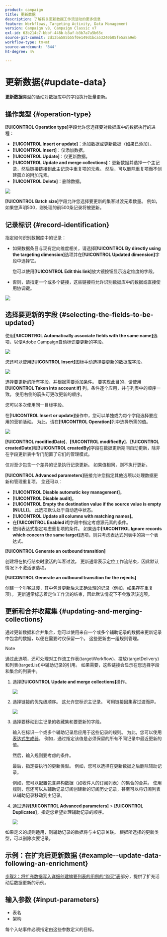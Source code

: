 ```yaml
---
product: campaign
title: 更新数据
description: 了解有关更新数据工作流活动的更多信息
feature: Workflows, Targeting Activity, Data Management
version: Campaign v8, Campaign Classic v7
exl-id: 63b214c7-bbbf-448b-b3af-b3b7a7a5b65c
source-git-commit: 2d13ba585b55f0e149d1bca53240b05fe5a8a9eb
workflow-type: tm+mt
source-wordcount: '844'
ht-degree: 4%

---
```


# 更新数据{#update-data}



**更新数据**&#x200B;类型的活动对数据库中的字段执行批量更新。

## 操作类型 {#operation-type}

**[!UICONTROL Operation type]**&#x200B;字段允许您选择要对数据库中的数据执行的进程：

* **[!UICONTROL Insert or update]**：添加数据或更新数据（如果已添加）。
* **[!UICONTROL Insert]**：仅添加数据。
* **[!UICONTROL Update]**：仅更新数据。
* **[!UICONTROL Update and merge collections]**：更新数据并选择一个主记录，然后链接链接到此主记录中重复项的元素。 然后，可以删除重复项而不创建孤立的附加元素。
* **[!UICONTROL Delete]**：删除数据。

![](assets/s_advuser_update_data_1.png)

**[!UICONTROL Batch size]**&#x200B;字段允许您选择要更新的集客过渡元素数量。 例如，如果您声明500，则处理的前500条记录将被更新。

## 记录标识 {#record-identification}

指定如何识别数据库中的记录：

* 如果数据条目与现有定向维度相关，请选择&#x200B;**[!UICONTROL By directly using the targeting dimension]**&#x200B;选项并在&#x200B;**[!UICONTROL Updated dimension]**&#x200B;字段中选择它。

  您可以使用&#x200B;**[!UICONTROL Edit this link]**&#x200B;放大镜按钮显示选定维度的字段。

* 否则，请指定一个或多个链接，这些链接将允许识别数据库中的数据或直接使用协调键。

![](assets/s_advuser_update_data_2.png)

## 选择要更新的字段 {#selecting-the-fields-to-be-updated}

使用&#x200B;**[!UICONTROL Automatically associate fields with the same name]**&#x200B;选项，以便Adobe Campaign自动标识要更新的字段。

![](assets/s_advuser_update_data_3b.png)

您还可以使用&#x200B;**[!UICONTROL Insert]**&#x200B;图标手动选择要更新的数据库字段。

![](assets/s_advuser_update_data_3.png)

选择要更新的所有字段，并根据需要添加条件。 要实现此目的，请使用 **[!UICONTROL Taken into account if]** 列。条件逐个应用，并与列表中的顺序一致。 使用右侧的箭头可更改更新的顺序。

您可以多次使用同一目标字段。

在&#x200B;**[!UICONTROL Insert or update]**&#x200B;操作中，您可以单独或为每个字段选择要应用的营销活动。 为此，请在&#x200B;**[!UICONTROL Operation]**&#x200B;列中选择所需的值。

![](assets/s_advuser_update_data_5.png)

**[!UICONTROL modifiedDate]**、**[!UICONTROL modifiedBy]**、**[!UICONTROL createdDate]**&#x200B;和&#x200B;**[!UICONTROL createdBy]**&#x200B;字段在数据更新期间自动更新，除非在字段更新表中专门配置了它们的管理模式。

仅对至少包含一个差异的记录执行记录更新。 如果值相同，则不执行更新。

**[!UICONTROL Advanced parameters]**&#x200B;链接允许您指定其他选项以处理数据更新和管理重复项。 您还可以：

* **[!UICONTROL Disable automatic key management]**。
* **[!UICONTROL Disable audit]**。
* **[!UICONTROL Empty the destination value if the source value is empty (NULL)]**。 此选项默认处于自动选中状态。
* **[!UICONTROL Update all columns with matching names]**。
* 在&#x200B;**[!UICONTROL Enabled if]**&#x200B;字段中指定考虑源元素的条件。
* 使用表达式指定考虑重复项的条件。 如果选中&#x200B;**[!UICONTROL Ignore records which concern the same target]**&#x200B;选项，则只考虑表达式列表中的第一个表达式。

**[!UICONTROL Generate an outbound transition]**

创建将在执行结束时激活的叫客过渡。 更新通常表示定位工作流结束，因此默认情况下不激活该选项。

**[!UICONTROL Generate an outbound transition for the rejects]**

创建一个叫客过渡，其中包含更新后未正确处理的记录（例如，如果存在重复项）。 更新通常标志着定位工作流的结束，因此默认情况下不会激活该选项。

## 更新和合并收藏集 {#updating-and-merging-collections}

通过更新数据和合并集合，您可以使用来自一个或多个辅助记录的数据来更新记录中包含的数据，以便在需要时仅保留一个。 这些更新由一组规则管理。

>[!NOTE]
>
>通过此选项，还可处理对工作流工作表(targetWorkflow)、投放(targetDelivery)和列表(targetList)中辅助记录的引用。 如果需要，这些链接会显示在您选择字段和集合的列表中。

1. 选择&#x200B;**[!UICONTROL Update and merge collections]**&#x200B;操作。

   ![](assets/update_and_merge_collections1.png)

1. 选择链接的优先级顺序。 这允许您标识主记录。 可用链接因集客过渡而异。

   ![](assets/update_and_merge_collections2.png)

1. 选择要移动到主记录的收藏集和要更新的字段。

   输入在标识一个或多个辅助记录后应用于这些记录的规则。 为此，您可以使用[表达式生成器](../../v8/start/filter-conditions.md#list-of-functions)。 例如，通过指定该值是必须保留的所有不同记录中最近更新的值。

   然后，输入规则要考虑的条件。

   最后，指定要执行的更新类型。 例如，您可以选择在更新数据之后删除辅助记录。

   例如，您可以配置包含异构数据（如收件人的订阅列表）的集合的合并。 使用规则，您还可以从辅助记录订阅创建新的订阅历史记录，甚至可以将订阅列表从辅助记录移动到主记录。

1. 通过选择&#x200B;**[!UICONTROL Advanced parameters]** > **[!UICONTROL Duplicates]**，指定您希望处理辅助记录的顺序。

   ![](assets/update_and_merge_collections3.png)

如果定义的规则适用，则辅助记录的数据将与主记录关联。 根据所选择的更新类型，可以删除次要记录。

## 示例：在扩充后更新数据 {#example--update-data-following-an-enrichment}

[步骤2：将扩充数据写入详细创建摘要列表的用例的“购买”表](create-a-summary-list.md#step-2--writing-enriched-data-to-the--purchases--table)部分，提供了扩充活动后数据更新的示例。

## 输入参数 {#input-parameters}

* 表名
* 架构

每个入站事件必须指定由这些参数定义的目标。

